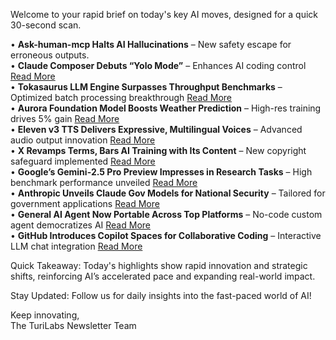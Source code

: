 <p>Welcome to your rapid brief on today's key AI moves, designed for a quick 30-second scan.</p>
<p>• <strong>Ask-human-mcp Halts AI Hallucinations</strong> – New safety escape for erroneous outputs.<br />
• <strong>Claude Composer Debuts “Yolo Mode”</strong> – Enhances AI coding control <a href="https://github.com/possibilities/claude-composer">Read More</a><br />
• <strong>Tokasaurus LLM Engine Surpasses Throughput Benchmarks</strong> – Optimized batch processing breakthrough <a href="https://scalingintelligence.stanford.edu/blogs/tokasaurus/">Read More</a><br />
• <strong>Aurora Foundation Model Boosts Weather Prediction</strong> – High-res training drives 5% gain <a href="https://www.nytimes.com/2025/05/21/climate/ai-weather-models-aurora-microsoft.html">Read More</a><br />
• <strong>Eleven v3 TTS Delivers Expressive, Multilingual Voices</strong> – Advanced audio output innovation <a href="https://elevenlabs.io/v3">Read More</a><br />
• <strong>X Revamps Terms, Bars AI Training with Its Content</strong> – New copyright safeguard implemented <a href="https://techcrunch.com/2025/06/05/x-changes-its-terms-to-bar-training-of-ai-models-using-its-content/">Read More</a><br />
• <strong>Google’s Gemini-2.5 Pro Preview Impresses in Research Tasks</strong> – High benchmark performance unveiled <a href="https://blog.google/products/gemini/gemini-2-5-pro-latest-preview/">Read More</a><br />
• <strong>Anthropic Unveils Claude Gov Models for National Security</strong> – Tailored for government applications <a href="https://www.anthropic.com/news/claude-gov-models-for-u-s-national-security-customers">Read More</a><br />
• <strong>General AI Agent Now Portable Across Top Platforms</strong> – No-code custom agent democratizes AI <a href="https://www.orkestralai.com">Read More</a><br />
• <strong>GitHub Introduces Copilot Spaces for Collaborative Coding</strong> – Interactive LLM chat integration <a href="https://github.blog/changelog/2025-05-29-introducing-copilot-spaces-a-new-way-to-work-with-code-and-context/">Read More</a></p>
<p>Quick Takeaway: Today's highlights show rapid innovation and strategic shifts, reinforcing AI’s accelerated pace and expanding real-world impact.</p>
<p>Stay Updated: Follow us for daily insights into the fast-paced world of AI!</p>
<p>Keep innovating,<br />
The TuriLabs Newsletter Team</p>